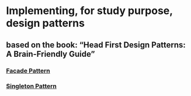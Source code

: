 # Implementing, for study purpose, design patterns 
## based on the book: “Head First Design Patterns: A Brain-Friendly Guide” 

### [Facade Pattern](./patterns/src/test/java/com/heliorodri/facade)
### [Singleton Pattern](./patterns/src/test/java/com/heliorodri/singleton)
